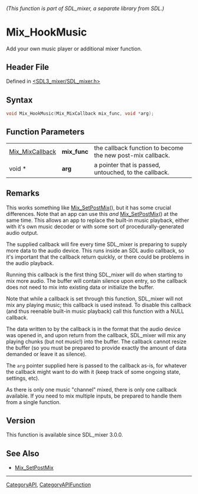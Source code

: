 ###### (This function is part of SDL_mixer, a separate library from SDL.)
# Mix_HookMusic

Add your own music player or additional mixer function.

## Header File

Defined in [<SDL3_mixer/SDL_mixer.h>](https://github.com/libsdl-org/SDL_mixer/blob/main/include/SDL3_mixer/SDL_mixer.h)

## Syntax

```c
void Mix_HookMusic(Mix_MixCallback mix_func, void *arg);
```

## Function Parameters

|                                    |              |                                                            |
| ---------------------------------- | ------------ | ---------------------------------------------------------- |
| [Mix_MixCallback](Mix_MixCallback) | **mix_func** | the callback function to become the new post-mix callback. |
| void *                             | **arg**      | a pointer that is passed, untouched, to the callback.      |

## Remarks

This works something like [Mix_SetPostMix](Mix_SetPostMix)(), but it has
some crucial differences. Note that an app can use this _and_
[Mix_SetPostMix](Mix_SetPostMix)() at the same time. This allows an app to
replace the built-in music playback, either with it's own music decoder or
with some sort of procedurally-generated audio output.

The supplied callback will fire every time SDL_mixer is preparing to supply
more data to the audio device. This runs inside an SDL audio callback, so
it's important that the callback return quickly, or there could be problems
in the audio playback.

Running this callback is the first thing SDL_mixer will do when starting to
mix more audio. The buffer will contain silence upon entry, so the callback
does not need to mix into existing data or initialize the buffer.

Note that while a callback is set through this function, SDL_mixer will not
mix any playing music; this callback is used instead. To disable this
callback (and thus reenable built-in music playback) call this function
with a NULL callback.

The data written to by the callback is in the format that the audio device
was opened in, and upon return from the callback, SDL_mixer will mix any
playing chunks (but not music!) into the buffer. The callback cannot resize
the buffer (so you must be prepared to provide exactly the amount of data
demanded or leave it as silence).

The `arg` pointer supplied here is passed to the callback as-is, for
whatever the callback might want to do with it (keep track of some ongoing
state, settings, etc).

As there is only one music "channel" mixed, there is only one callback
available. If you need to mix multiple inputs, be prepared to handle them
from a single function.

## Version

This function is available since SDL_mixer 3.0.0.

## See Also

- [Mix_SetPostMix](Mix_SetPostMix)

----
[CategoryAPI](CategoryAPI), [CategoryAPIFunction](CategoryAPIFunction)

